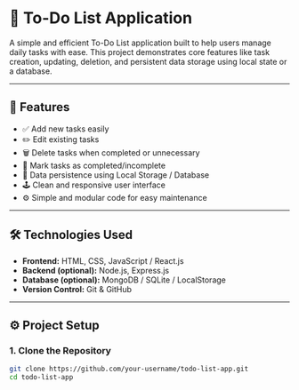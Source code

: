 # 📝 To-Do List Application

A simple and efficient To-Do List application built to help users manage daily tasks with ease. This project demonstrates core features like task creation, updating, deletion, and persistent data storage using local state or a database.

---

## 🚀 Features

- ✅ Add new tasks easily  
- ✏️ Edit existing tasks  
- 🗑️ Delete tasks when completed or unnecessary  
- 🎯 Mark tasks as completed/incomplete  
- 💾 Data persistence using Local Storage / Database  
- 🕹️ Clean and responsive user interface  
- ⚙️ Simple and modular code for easy maintenance  

---

## 🛠️ Technologies Used

- **Frontend:** HTML, CSS, JavaScript / React.js  
- **Backend (optional):** Node.js, Express.js  
- **Database (optional):** MongoDB / SQLite / LocalStorage  
- **Version Control:** Git & GitHub  

---

## ⚙️ Project Setup

### 1. Clone the Repository
```bash
git clone https://github.com/your-username/todo-list-app.git
cd todo-list-app
